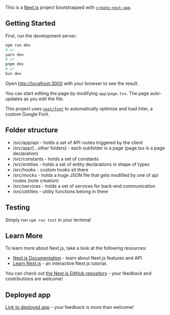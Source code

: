 This is a [Next.js](https://nextjs.org/) project bootstrapped with [`create-next-app`](https://github.com/vercel/next.js/tree/canary/packages/create-next-app).

## Getting Started

First, run the development server:

```bash
npm run dev
# or
yarn dev
# or
pnpm dev
# or
bun dev
```

Open [http://localhost:3000](http://localhost:3000) with your browser to see the result.

You can start editing the page by modifying `app/page.tsx`. The page auto-updates as you edit the file.

This project uses [`next/font`](https://nextjs.org/docs/basic-features/font-optimization) to automatically optimize and load Inter, a custom Google Font.

## Folder structure

- /src/app/api - holds a set of API routes triggered by the client
- /src/app/[...other folders] - each subfolder is a page (page.tsx is a page declaration)
- /src/constants - holds a set of constants
- /src/entities - holds a set of entity declarations in shape of types
- /src/hooks - custom hooks sit there
- /src/mocks - holds a huge JSON file that gets modified by one of api routes (note creation)
- /src/services - holds a set of services for back-end communication
- /src/utitlites - utility functions belong in there

## Testing

Simply run `npm run test` in your terminal

## Learn More

To learn more about Next.js, take a look at the following resources:

- [Next.js Documentation](https://nextjs.org/docs) - learn about Next.js features and API.
- [Learn Next.js](https://nextjs.org/learn) - an interactive Next.js tutorial.

You can check out [the Next.js GitHub repository](https://github.com/vercel/next.js/) - your feedback and contributions are welcome!

## Deployed app

[Link to deployed app](https://patients-demo-app.vercel.app/) - your feedback is more than welcome!
